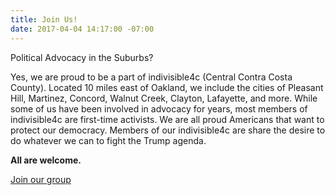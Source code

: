 ```yaml
---
title: Join Us!
date: 2017-04-04 14:17:00 -07:00
---
```


Political Advocacy in the Suburbs?

Yes, we are proud to be a part of indivisible4c (Central Contra Costa County). Located 10 miles east of Oakland, we include the cities of Pleasant Hill, Martinez, Concord, Walnut Creek, Clayton, Lafayette, and more. While some of us have been involved in advocacy for years, most members of indivisible4c are first-time activists. We are all proud Americans that want to protect our democracy. Members of our indivisible4c are share the desire to do whatever we can to fight the Trump agenda. 

**All are welcome.**

[Join our group](www.facebook.com/indivisible4c/)
